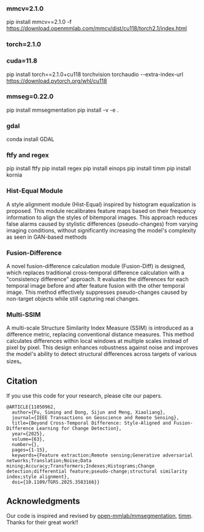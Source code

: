 
### mmcv=2.1.0
pip install mmcv==2.1.0 -f https://download.openmmlab.com/mmcv/dist/cu118/torch2.1/index.html
### torch=2.1.0
### cuda=11.8
pip install torch==2.1.0+cu118 torchvision torchaudio --extra-index-url https://download.pytorch.org/whl/cu118
### mmseg=0.22.0
pip install mmsegmentation
pip install -v -e .
### gdal
conda install GDAL
### ftfy and regex
pip install ftfy
pip install regex
pip install einops
pip install timm
pip install kornia

### Hist-Equal Module
A style alignment module (Hist-Equal) inspired by histogram equalization is proposed. This module recalibrates feature maps based on their frequency information to align the styles of bitemporal images. This approach reduces false alarms caused by stylistic differences (pseudo-changes) from varying imaging conditions, without significantly increasing the model's complexity as seen in GAN-based methods

### Fusion-Difference
A novel fusion-difference calculation module (Fusion-Diff) is designed, which replaces traditional cross-temporal difference calculation with a "consistency difference" approach. It evaluates the differences for each temporal image before and after feature fusion with the other temporal image. This method effectively suppresses pseudo-changes caused by non-target objects while still capturing real changes.

### Multi-SSIM
A multi-scale Structure Similarity Index Measure (SSIM) is introduced as a difference metric, replacing conventional distance measures. This method calculates differences within local windows at multiple scales instead of pixel by pixel. This design enhances robustness against noise and improves the model's ability to detect structural differences across targets of various sizes。

## Citation 

 If you use this code for your research, please cite our papers.  

```
@ARTICLE{11050962,
  author={Fu, Siming and Dong, Sijun and Meng, Xiaoliang},
  journal={IEEE Transactions on Geoscience and Remote Sensing}, 
  title={Beyond Cross-Temporal Difference: Style-Aligned and Fusion-Difference Learning for Change Detection}, 
  year={2025},
  volume={63},
  number={},
  pages={1-15},
  keywords={Feature extraction;Remote sensing;Generative adversarial networks;Translation;Noise;Data mining;Accuracy;Transformers;Indexes;Histograms;Change detection;differential feature;pseudo-change;structural similarity index;style alignment},
  doi={10.1109/TGRS.2025.3583166}}

```
## Acknowledgments

 Our code is inspired and revised by [open-mmlab/mmsegmentation](https://github.com/open-mmlab/mmsegmentation),  [timm](https://github.com/huggingface/pytorch-image-models). Thanks  for their great work!!  
